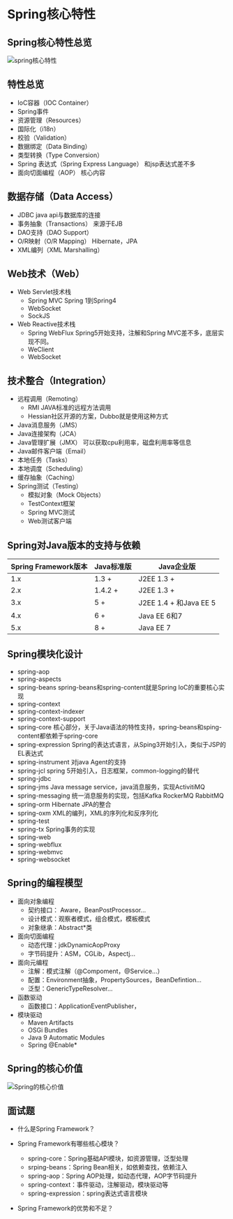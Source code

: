 # Spring核心特性

## Spring核心特性总览

![spring核心特性](https://raw.githubusercontent.com/geektime-geekbang/geekbang-lessons/master/Spring%20%E6%A0%B8%E5%BF%83%E7%89%B9%E6%80%A7.png)

## 特性总览

* IoC容器（IOC Container）
* Spring事件
* 资源管理（Resources）
* 国际化（i18n）
* 校验（Validation）
* 数据绑定（Data Binding）
* 类型转换（Type Conversion）
* Spring 表达式（Spring Express Language）
    和jsp表达式差不多
* 面向切面编程（AOP）
    核心内容

## 数据存储（Data Access）

* JDBC
   java api与数据库的连接
* 事务抽象（Transactions）
   来源于EJB
* DAO支持（DAO Support）
* O/R映射（O/R Mapping）
  Hibernate，JPA
* XML编列（XML Marshalling）

## Web技术（Web）

* Web Servlet技术栈
  * Spring MVC
        Spring 1到Spring4
  * WebSocket
  * SockJS
* Web Reactive技术栈
  * Spring WebFlux
     Spring5开始支持，注解和Spring MVC差不多，底层实现不同。
  * WeClient
  * WebSocket

## 技术整合（Integration）

* 远程调用（Remoting）
  * RMI JAVA标准的远程方法调用
  * Hessian社区开源的方案，Dubbo就是使用这种方式
* Java消息服务（JMS）
* Java连接架构（JCA）
* Java管理扩展（JMX）
   可以获取cpu利用率，磁盘利用率等信息
* Java邮件客户端（Email）
* 本地任务（Tasks）
* 本地调度（Scheduling）
* 缓存抽象（Caching）
* Spring测试（Testing）
  * 模拟对象（Mock Objects）
  * TestContext框架
  * Spring MVC测试
  * Web测试客户端
  
## Spring对Java版本的支持与依赖

|Spring Framework版本|Java标准版|Java企业版|
|--|--|--|
|1.x|1.3 +|J2EE 1.3 +|
|2.x|1.4.2 +|J2EE 1.3 +|
|3.x|5 +|J2EE 1.4 + 和Java EE 5|
|4.x|6 +|Java EE 6和7|
|5.x|8 +|Java EE 7|

## Spring模块化设计

* spring-aop
* spring-aspects
* spring-beans
    spring-beans和spring-content就是Spring IoC的重要核心实现
* spring-context
* spring-context-indexer
* spring-context-support
* spring-core
    核心部分，关于Java语法的特性支持，spring-beans和sping-content都依赖于spring-core
* spring-expression
    Spring的表达式语言，从Sping3开始引入，类似于JSP的EL表达式
* spring-instrument
    对java Agent的支持
* spring-jcl
    spring 5开始引入，日志框架，common-logging的替代
* spring-jdbc
* spring-jms
    Java message service，java消息服务，实现ActivitiMQ
* spring-messaging
    统一消息服务的实现，包括Kafka RockerMQ RabbitMQ
* spring-orm
    Hibernate JPA的整合
* spring-oxm
    XML的编列，XML的序列化和反序列化
* spring-test
* spring-tx
   Spring事务的实现
* spring-web
* spring-webflux
* spring-webmvc
* spring-websocket

## Spring的编程模型

* 面向对象编程
  * 契约接口： Aware，BeanPostProcessor...
  * 设计模式：观察者模式，组合模式，模板模式
  * 对象继承：Abstract*类
* 面向切面编程
  * 动态代理：jdkDynamicAopProxy
  * 字节码提升：ASM，CGLib，Aspectj...
* 面向元编程
  * 注解：模式注解（@Compoment，@Service...）
  * 配置：Environment抽象，PropertySources，BeanDefintion...
  * 泛型：GenericTypeResolver...
* 函数驱动
  * 函数接口：ApplicationEventPublisher，
* 模块驱动
  * Maven Artifacts
  * OSGi Bundles
  * Java 9 Automatic Modules
  * Spring @Enable*

## Spring的核心价值

![Spring的核心价值](https://raw.githubusercontent.com/geektime-geekbang/geekbang-lessons/master/Spring%20%E6%A0%B8%E5%BF%83%E4%BB%B7%E5%80%BC.png)

## 面试题

* 什么是Spring Framework？

* Spring Framework有哪些核心模块？

    * spring-core：Spring基础API模块，如资源管理，泛型处理
    * srping-beans：Spring Bean相关，如依赖查找，依赖注入
    * spring-aop：Spring AOP处理，如动态代理，AOP字节码提升
    * spring-context：事件驱动，注解驱动，模块驱动等
    * spring-expression：spring表达式语言模块
* Spring Framework的优势和不足？